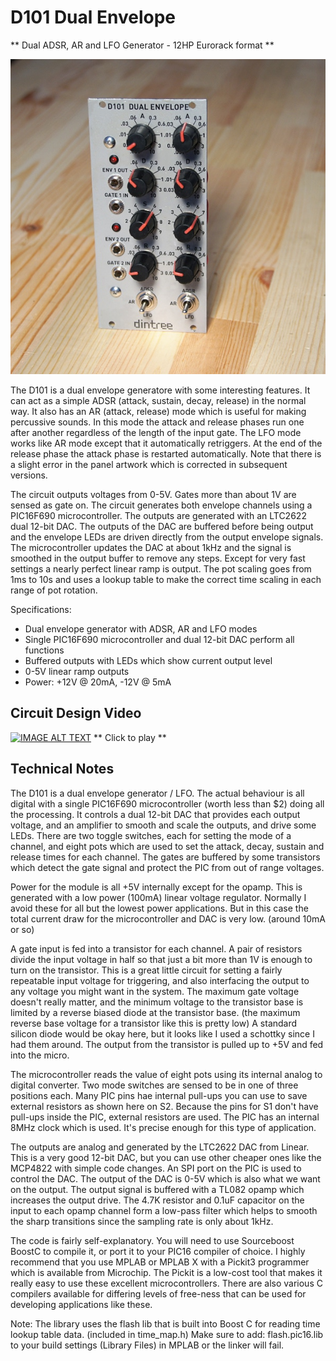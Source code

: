 # D101 Dual Envelope

** Dual ADSR, AR and LFO Generator - 12HP Eurorack format **

![D101 Dual Envelope](D101-front-600.jpg)

The D101 is a dual envelope generatore with some interesting features. It can act as a simple ADSR (attack, sustain, decay, release) in the normal way. It also has an AR (attack, release) mode which is useful for making percussive sounds. In this mode the attack and release phases run one after another regardless of the length of the input gate. The LFO mode works like AR mode except that it automatically retriggers. At the end of the release phase the attack phase is restarted automatically. Note that there is a slight error in the panel artwork which is corrected in subsequent versions.

The circuit outputs voltages from 0-5V. Gates more than about 1V are sensed as gate on. The circuit generates both envelope channels using a PIC16F690 microcontroller. The outputs are generated with an LTC2622 dual 12-bit DAC. The outputs of the DAC are buffered before being output and the envelope LEDs are driven directly from the output envelope signals. The microcontroller updates the DAC at about 1kHz and the signal is smoothed in the output buffer to remove any steps. Except for very fast settings a nearly perfect linear ramp is output. The pot scaling goes from 1ms to 10s and uses a lookup table to make the correct time scaling in each range of pot rotation.

Specifications:

- Dual envelope generator with ADSR, AR and LFO modes
- Single PIC16F690 microcontroller and dual 12-bit DAC perform all functions
- Buffered outputs with LEDs which show current output level
- 0-5V linear ramp outputs
- Power: +12V @ 20mA, -12V @ 5mA

## Circuit Design Video
[![IMAGE ALT TEXT](http://img.youtube.com/vi/Ay7NW8Tg92U/0.jpg)](http://www.youtube.com/watch?v=Ay7NW8Tg92U "Synth Tech - Dual Envelope Generator")
** Click to play **

## Technical Notes

The D101 is a dual envelope generator / LFO. The actual behaviour is all digital with a single PIC16F690 microcontroller (worth less than $2) doing all the processing. It controls a dual 12-bit DAC that provides each output voltage, and an amplifier to smooth and scale the outputs, and drive some LEDs. There are two toggle switches, each for setting the mode of a channel, and eight pots which are used to set the attack, decay, sustain and release times for each channel. The gates are buffered by some transistors which detect the gate signal and protect the PIC from out of range voltages.

Power for the module is all +5V internally except for the opamp. This is generated with a low power (100mA) linear voltage regulator. Normally I avoid these for all but the lowest power applications. But in this case the total current draw for the microcontroller and DAC is very low. (around 10mA or so)

A gate input is fed into a transistor for each channel. A pair of resistors divide the input voltage in half so that just a bit more than 1V is enough to turn on the transistor. This is a great little circuit for setting a fairly repeatable input voltage for triggering, and also interfacing the output to any voltage you might want in the system. The maximum gate voltage doesn't really matter, and the minimum voltage to the transistor base is limited by a reverse biased diode at the transistor base. (the maximum reverse base voltage for a transistor like this is pretty low) A standard silicon diode would be okay here, but it looks like I used a schottky since I had them around. The output from the transistor is pulled up to +5V and fed into the micro.

The microcontroller reads the value of eight pots using its internal analog to digital converter. Two mode switches are sensed to be in one of three positions each. Many PIC pins hae internal pull-ups you can use to save external resistors as shown here on S2. Because the pins for S1 don't have pull-ups inside the PIC, external resistors are used. The PIC has an internal 8MHz clock which is used. It's precise enough for this type of application.

The outputs are analog and generated by the LTC2622 DAC from Linear. This is a very good 12-bit DAC, but you can use other cheaper ones like the MCP4822 with simple code changes. An SPI port on the PIC is used to control the DAC. The output of the DAC is 0-5V which is also what we want on the output. The output signal is buffered with a TL082 opamp which increases the output drive. The 4.7K resistor and 0.1uF capacitor on the input to each opamp channel form a low-pass filter which helps to smooth the sharp transitions since the sampling rate is only about 1kHz.

The code is fairly self-explanatory. You will need to use Sourceboost BoostC to compile it, or port it to your PIC16 compiler of choice. I highly recommend that you use MPLAB or MPLAB X with a Pickit3 programmer which is available from Microchip. The Pickit is a low-cost tool that makes it really easy to use these excellent microcontrollers. There are also various C compilers available for differing levels of free-ness that can be used for developing applications like these.

Note: The library uses the flash lib that is built into Boost C for reading time lookup table data. (included in time_map.h) Make sure to add: flash.pic16.lib to your build settings (Library Files) in MPLAB or the linker will fail.
